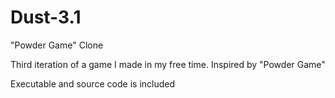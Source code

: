 # Dust-3.1
"Powder Game" Clone

Third iteration of a game I made in my free time. Inspired by "Powder Game"

Executable and source code is included
